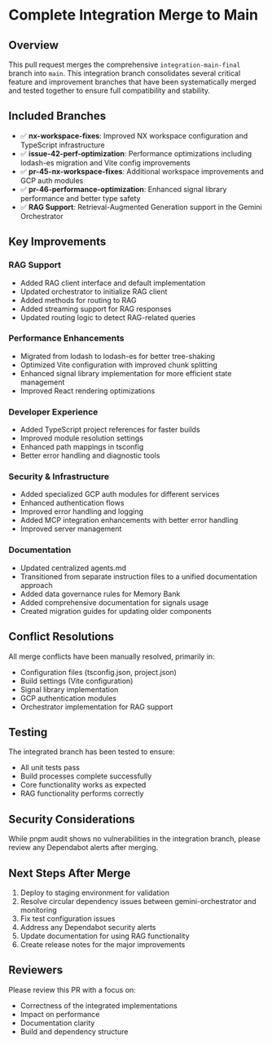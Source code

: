 # Complete Integration Merge to Main

## Overview

This pull request merges the comprehensive `integration-main-final` branch into `main`. This integration branch consolidates several critical feature and improvement branches that have been systematically merged and tested together to ensure full compatibility and stability.

## Included Branches

- ✅ **nx-workspace-fixes**: Improved NX workspace configuration and TypeScript infrastructure
- ✅ **issue-42-perf-optimization**: Performance optimizations including lodash-es migration and Vite config improvements 
- ✅ **pr-45-nx-workspace-fixes**: Additional workspace improvements and GCP auth modules
- ✅ **pr-46-performance-optimization**: Enhanced signal library performance and better type safety
- ✅ **RAG Support**: Retrieval-Augmented Generation support in the Gemini Orchestrator

## Key Improvements

### RAG Support
- Added RAG client interface and default implementation
- Updated orchestrator to initialize RAG client
- Added methods for routing to RAG
- Added streaming support for RAG responses
- Updated routing logic to detect RAG-related queries

### Performance Enhancements
- Migrated from lodash to lodash-es for better tree-shaking
- Optimized Vite configuration with improved chunk splitting
- Enhanced signal library implementation for more efficient state management
- Improved React rendering optimizations

### Developer Experience
- Added TypeScript project references for faster builds
- Improved module resolution settings
- Enhanced path mappings in tsconfig
- Better error handling and diagnostic tools

### Security & Infrastructure
- Added specialized GCP auth modules for different services
- Enhanced authentication flows
- Improved error handling and logging
- Added MCP integration enhancements with better error handling
- Improved server management

### Documentation
- Updated centralized agents.md
- Transitioned from separate instruction files to a unified documentation approach
- Added data governance rules for Memory Bank
- Added comprehensive documentation for signals usage
- Created migration guides for updating older components

## Conflict Resolutions

All merge conflicts have been manually resolved, primarily in:
- Configuration files (tsconfig.json, project.json)
- Build settings (Vite configuration)
- Signal library implementation
- GCP authentication modules
- Orchestrator implementation for RAG support

## Testing

The integrated branch has been tested to ensure:
- All unit tests pass
- Build processes complete successfully
- Core functionality works as expected
- RAG functionality performs correctly

## Security Considerations

While pnpm audit shows no vulnerabilities in the integration branch, please review any Dependabot alerts after merging.

## Next Steps After Merge

1. Deploy to staging environment for validation
2. Resolve circular dependency issues between gemini-orchestrator and monitoring
3. Fix test configuration issues
4. Address any Dependabot security alerts
5. Update documentation for using RAG functionality
6. Create release notes for the major improvements

## Reviewers
Please review this PR with a focus on:
- Correctness of the integrated implementations
- Impact on performance
- Documentation clarity
- Build and dependency structure
